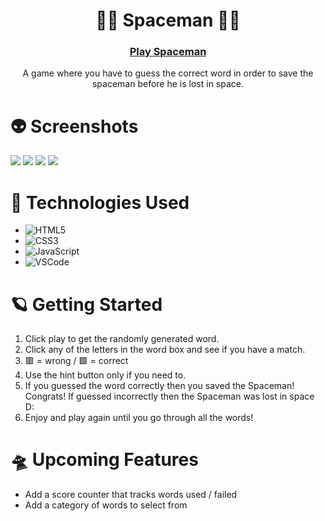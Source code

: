 <div id="description" align="center">

# :astronaut: Spaceman :astronaut:

###  [Play Spaceman](https://diegoparanha.github.io/Spaceman/)


 A game where you have to guess the correct word in order to save the spaceman before he is lost in space. 
</div>

# :alien: Screenshots
<img src="https://imgur.com/a/9RUDdLn">
<img src="https://imgur.com/a/niUaAED">
<img src="https://imgur.com/a/amP1Bgb">
<img src="https://imgur.com/a/xoawrJ9">


# :rocket: Technologies Used
- ![HTML5](https://img.shields.io/badge/-HTML5-05122A?style=flat&logo=html5)
- ![CSS3](https://img.shields.io/badge/-CSS-05122A?style=flat&logo=css3)
- ![JavaScript](https://img.shields.io/badge/-JavaScript-05122A?style=flat&logo=javascript)
- ![VSCode](https://img.shields.io/badge/-VS_Code-05122A?style=flat&logo=visualstudio)

# :ringed_planet: Getting Started
1. Click play to get the randomly generated word.
2. Click any of the letters in the word box and see if you have a match.
3. :red_square: = wrong / :green_square: = correct
4. Use the hint button only if you need to.
5. If you guessed the word correctly then you saved the Spaceman! Congrats! If guessed incorrectly then the Spaceman was lost in space D:
6. Enjoy and play again until you go through all the words!

# :flying_saucer: Upcoming Features
- Add a score counter that tracks words used / failed
- Add a category of words to select from 